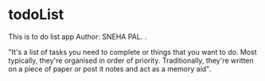 # todoList
This is to do list app
Author: SNEHA PAL.
.

"It's a list of tasks you need to complete or things that you want to do. Most typically, they're organised in order of priority. Traditionally, they're written on a piece of paper or post it notes and act as a memory aid".
